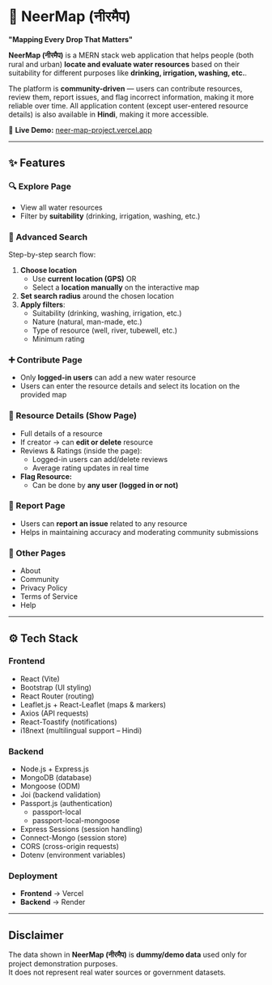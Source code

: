 # 🌊 NeerMap (नीरमैप)  
**"Mapping Every Drop That Matters"**  

**NeerMap (नीरमैप)** is a MERN stack web application that helps people (both rural and urban) **locate and evaluate water resources** based on their suitability for different purposes like **drinking, irrigation, washing, etc.**.  

The platform is **community-driven** — users can contribute resources, review them, report issues, and flag incorrect information, making it more reliable over time. 
All application content (except user-entered resource details) is also available in **Hindi**, making it more accessible.  

🔗 **Live Demo:** [neer-map-project.vercel.app](https://neer-map-project.vercel.app)  

---

## ✨ Features  

### 🔍 Explore Page  
- View all water resources  
- Filter by **suitability** (drinking, irrigation, washing, etc.)  

### 🧭 Advanced Search  
Step-by-step search flow:  
1. **Choose location**  
   - Use **current location (GPS)** OR  
   - Select a **location manually** on the interactive map  
2. **Set search radius** around the chosen location  
3. **Apply filters**:  
   - Suitability  (drinking, washing, irrigation, etc.) 
   - Nature (natural, man-made, etc.)  
   - Type of resource (well, river, tubewell, etc.)  
   - Minimum rating  

### ➕ Contribute Page  
- Only **logged-in users** can add a new water resource
- Users can enter the resource details and select its location on the provided map

### 📍 Resource Details (Show Page)  
- Full details of a resource  
- If creator → can **edit or delete** resource  
- Reviews & Ratings (inside the page):  
  - Logged-in users can add/delete reviews  
  - Average rating updates in real time  
- **Flag Resource:**  
  - Can be done by **any user (logged in or not)**  

### 🚩 Report Page  
- Users can **report an issue** related to any resource  
- Helps in maintaining accuracy and moderating community submissions  

### 📄 Other Pages  
- About  
- Community  
- Privacy Policy  
- Terms of Service  
- Help  

---

## ⚙️ Tech Stack  

### Frontend  
- React (Vite)  
- Bootstrap (UI styling)  
- React Router (routing)  
- Leaflet.js + React-Leaflet (maps & markers)  
- Axios (API requests)  
- React-Toastify (notifications)  
- i18next (multilingual support – Hindi)  

### Backend  
- Node.js + Express.js  
- MongoDB (database)  
- Mongoose (ODM)  
- Joi (backend validation)  
- Passport.js (authentication)  
  - passport-local  
  - passport-local-mongoose  
- Express Sessions (session handling)  
- Connect-Mongo (session store)  
- CORS (cross-origin requests)  
- Dotenv (environment variables)  

### Deployment  
- **Frontend** → Vercel  
- **Backend** → Render  

---
## Disclaimer
The data shown in **NeerMap (नीरमैप)** is **dummy/demo data** used only for project demonstration purposes.  
It does not represent real water sources or government datasets.
